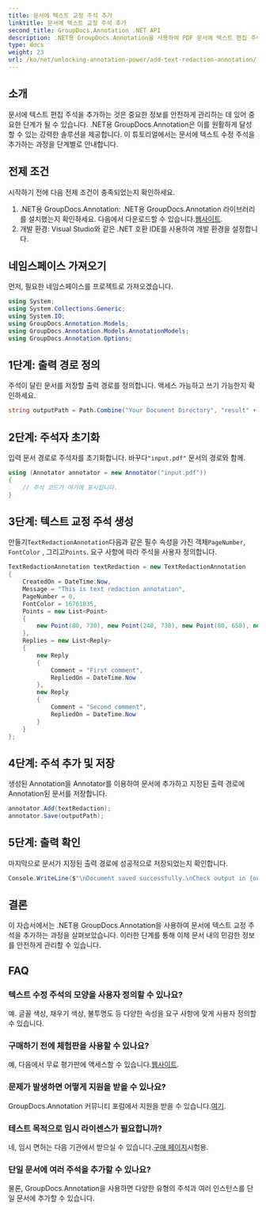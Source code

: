 ```yaml
---
title: 문서에 텍스트 교정 주석 추가
linktitle: 문서에 텍스트 교정 주석 추가
second_title: GroupDocs.Annotation .NET API
description: .NET용 GroupDocs.Annotation을 사용하여 PDF 문서에 텍스트 편집 주석을 추가하는 방법을 알아보세요. 민감한 정보를 손쉽게 보호하세요.
type: docs
weight: 23
url: /ko/net/unlocking-annotation-power/add-text-redaction-annotation/
---
```

## 소개
문서에 텍스트 편집 주석을 추가하는 것은 중요한 정보를 안전하게 관리하는 데 있어 중요한 단계가 될 수 있습니다. .NET용 GroupDocs.Annotation은 이를 원활하게 달성할 수 있는 강력한 솔루션을 제공합니다. 이 튜토리얼에서는 문서에 텍스트 수정 주석을 추가하는 과정을 단계별로 안내합니다.
## 전제 조건
시작하기 전에 다음 전제 조건이 충족되었는지 확인하세요.
1.  .NET용 GroupDocs.Annotation: .NET용 GroupDocs.Annotation 라이브러리를 설치했는지 확인하세요. 다음에서 다운로드할 수 있습니다.[웹사이트](https://releases.groupdocs.com/annotation/net/).
2. 개발 환경: Visual Studio와 같은 .NET 호환 IDE를 사용하여 개발 환경을 설정합니다.

## 네임스페이스 가져오기
먼저, 필요한 네임스페이스를 프로젝트로 가져오겠습니다.
```csharp
using System;
using System.Collections.Generic;
using System.IO;
using GroupDocs.Annotation.Models;
using GroupDocs.Annotation.Models.AnnotationModels;
using GroupDocs.Annotation.Options;
```
## 1단계: 출력 경로 정의
주석이 달린 문서를 저장할 출력 경로를 정의합니다. 액세스 가능하고 쓰기 가능한지 확인하세요.
```csharp
string outputPath = Path.Combine("Your Document Directory", "result" + Path.GetExtension("input.pdf"));
```
## 2단계: 주석자 초기화
 입력 문서 경로로 주석자를 초기화합니다. 바꾸다`"input.pdf"` 문서의 경로와 함께.
```csharp
using (Annotator annotator = new Annotator("input.pdf"))
{
    // 주석 코드가 여기에 표시됩니다.
}
```
## 3단계: 텍스트 교정 주석 생성
 만들기`TextRedactionAnnotation`다음과 같은 필수 속성을 가진 객체`PageNumber`, `FontColor` , 그리고`Points`. 요구 사항에 따라 주석을 사용자 정의합니다.
```csharp
TextRedactionAnnotation textRedaction = new TextRedactionAnnotation
{
    CreatedOn = DateTime.Now,
    Message = "This is text redaction annotation",
    PageNumber = 0,
    FontColor = 16761035,
    Points = new List<Point>
    {
        new Point(80, 730), new Point(240, 730), new Point(80, 650), new Point(240, 650)
    },
    Replies = new List<Reply>
    {
        new Reply
        {
            Comment = "First comment",
            RepliedOn = DateTime.Now
        },
        new Reply
        {
            Comment = "Second comment",
            RepliedOn = DateTime.Now
        }
    }
};
```
## 4단계: 주석 추가 및 저장
생성된 Annotation을 Annotator를 이용하여 문서에 추가하고 지정된 출력 경로에 Annotation된 문서를 저장합니다.
```csharp
annotator.Add(textRedaction);
annotator.Save(outputPath);
```
## 5단계: 출력 확인
마지막으로 문서가 지정된 출력 경로에 성공적으로 저장되었는지 확인합니다.
```csharp
Console.WriteLine($"\nDocument saved successfully.\nCheck output in {outputPath}.");
```

## 결론
이 자습서에서는 .NET용 GroupDocs.Annotation을 사용하여 문서에 텍스트 교정 주석을 추가하는 과정을 살펴보았습니다. 이러한 단계를 통해 이제 문서 내의 민감한 정보를 안전하게 관리할 수 있습니다.
## FAQ
### 텍스트 수정 주석의 모양을 사용자 정의할 수 있나요?
예. 글꼴 색상, 채우기 색상, 불투명도 등 다양한 속성을 요구 사항에 맞게 사용자 정의할 수 있습니다.
### 구매하기 전에 체험판을 사용할 수 있나요?
 예, 다음에서 무료 평가판에 액세스할 수 있습니다.[웹사이트](https://releases.groupdocs.com/).
### 문제가 발생하면 어떻게 지원을 받을 수 있나요?
 GroupDocs.Annotation 커뮤니티 포럼에서 지원을 받을 수 있습니다.[여기](https://forum.groupdocs.com/c/annotation/10).
### 테스트 목적으로 임시 라이센스가 필요합니까?
 네, 임시 면허는 다음 기관에서 받으실 수 있습니다.[구매 페이지](https://purchase.groupdocs.com/temporary-license/)시험용.
### 단일 문서에 여러 주석을 추가할 수 있나요?
물론, GroupDocs.Annotation을 사용하면 다양한 유형의 주석과 여러 인스턴스를 단일 문서에 추가할 수 있습니다.